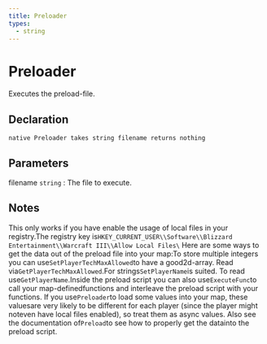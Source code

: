 ```yaml
---
title: Preloader
types:
  - string
---
```


# Preloader
Executes the preload-file.

## Declaration

```jass
native Preloader takes string filename returns nothing
```

## Parameters
filename `string`
: The file to execute.

## Notes 
This only works if you have enable the usage of local files in your registry.The registry key is`HKEY_CURRENT_USER\\Software\\Blizzard Entertainment\\Warcraft III\\Allow Local Files\`
Here are some ways to get the data out of the preload file into your map:To store multiple integers you can use`SetPlayerTechMaxAllowed`to have a good2d-array. Read via`GetPlayerTechMaxAllowed`.For strings`SetPlayerName`is suited. To read use`GetPlayerName`.Inside the preload script you can also use`ExecuteFunc`to call your map-definedfunctions and interleave the preload script with your functions.
If you use`Preloader`to load some values into your map, these valuesare very likely to be different for each player (since the player might noteven have local files enabled), so treat them as async values.
Also see the documentation of`Preload`to see how to properly get the datainto the preload script.
